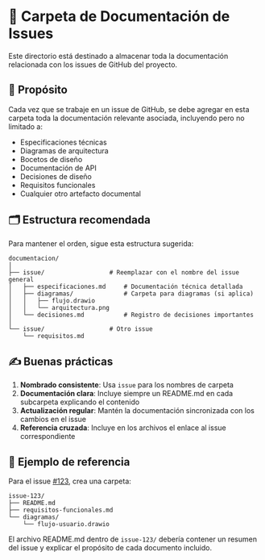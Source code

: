 # 📂 Carpeta de Documentación de Issues

Este directorio está destinado a almacenar toda la documentación relacionada con los issues de GitHub del proyecto.

## 📌 Propósito

Cada vez que se trabaje en un issue de GitHub, se debe agregar en esta carpeta toda la documentación relevante asociada, incluyendo pero no limitado a:

- Especificaciones técnicas
- Diagramas de arquitectura
- Bocetos de diseño
- Documentación de API
- Decisiones de diseño
- Requisitos funcionales
- Cualquier otro artefacto documental

## 🗂 Estructura recomendada

Para mantener el orden, sigue esta estructura sugerida:

```
documentacion/
│
├── issue/                  # Reemplazar con el nombre del issue general
│   ├── especificaciones.md     # Documentación técnica detallada
│   ├── diagramas/              # Carpeta para diagramas (si aplica)
│   │   ├── flujo.drawio
│   │   └── arquitectura.png
│   └── decisiones.md           # Registro de decisiones importantes
│
└── issue/                  # Otro issue
    └── requisitos.md
```

## ✍️ Buenas prácticas

1. **Nombrado consistente**: Usa `issue` para los nombres de carpeta
2. **Documentación clara**: Incluye siempre un README.md en cada subcarpeta explicando el contenido
3. **Actualización regular**: Mantén la documentación sincronizada con los cambios en el issue
4. **Referencia cruzada**: Incluye en los archivos el enlace al issue correspondiente

## 🔗 Ejemplo de referencia

Para el issue [#123](https://github.com/tu-repo/tu-proyecto/issues/123), crea una carpeta:

```
issue-123/
├── README.md
├── requisitos-funcionales.md
└── diagramas/
    └── flujo-usuario.drawio
```

El archivo README.md dentro de `issue-123/` debería contener un resumen del issue y explicar el propósito de cada documento incluido.